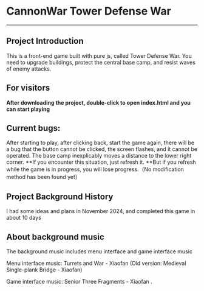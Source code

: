 # CannonWar Tower Defense War

---

## Project Introduction

This is a front-end game built with pure js, called Tower Defense War. You need to upgrade buildings, protect the central base camp, and resist waves of enemy attacks.

## For visitors

**After downloading the project, double-click to open index.html and you can start playing**

## Current bugs:

After starting to play, after clicking back, start the game again, there will be a bug that the button cannot be clicked, the screen flashes, and it cannot be operated. The base camp inexplicably moves a distance to the lower right corner. **If you encounter this situation, just refresh it. **But if you refresh while the game is in progress, you will lose progress.（No modification method has been found yet）

## Project Background History

I had some ideas and plans in November 2024, and completed this game in about 10 days

## About background music

The background music includes menu interface and game interface music

Menu interface music: Turrets and War - Xiaofan (Old version: Medieval Single-plank Bridge - Xiaofan)

Game interface music: Senior Three Fragments - Xiaofan
.
